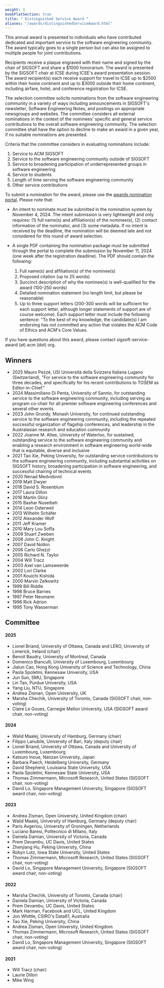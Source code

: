 ```yaml
---
weight: 3
bookFlatSection: true
title: " Distinguished Service Award "
aliases: "/awards/distinguishedServiceAward.html"
---
```


This annual award is presented to individuals who have contributed dedicated and important service to the software engineering community. The award typically goes to a single person but can also be assigned to multiple people for joint contributions.

Recipients receive a plaque engraved with their name and signed by the chair of SIGSOFT and share a $1000 honorarium. The award is presented by the SIGSOFT chair at ICSE during ICSE's award presentation session. The award recipient(s) each receive support for travel to ICSE up to $2500 within their home continent and up to $3000 outside their home continent, including airfare, hotel, and conference registration for ICSE.

The selection committee solicits nominations from the software engineering community in a variety of ways including announcements in SIGSOFT's newsletter, Software Engineering Notes, and postings on appropriate newsgroups and websites. The committee considers all external nominations in the context of the nominees' specific and general service contributions to the overall software engineering community. The selection committee shall have the option to decline to make an award in a given year, if no suitable nominations are presented.

Criteria that the committee considers in evaluating nominations include:

1. Service to ACM SIGSOFT
2. Service to the software engineering community outside of SIGSOFT
3. Service to broadening participation of underrepresented groups in software engineering
4. Service to students
5. Length of time serving the software engineering community
6. Other service contributions

To submit a nomination for the award, please use the [awards nomination portal](https://sigsoft-awards.hotcrp.com/). Please note that:

* An intent to nominate must be submitted in the nomination system by November 4, 2024. The intent submission is very lightweight and only requires: (1) full name(s) and afﬁliation(s) of the nominee(s), (2) contact information of the nominator, and (3) some metadata. If no intent is received by the deadline, the nomination will be deemed late and not considered for this round of award selection.

* A single PDF containing the nomination package must be submitted through the portal to complete the submission by November 11, 2024 (one week after the registration deadline). The PDF should contain the following:
  1. Full name(s) and afﬁliation(s) of the nominee(s)
  2. Proposed citation (up to 25 words)
  3. Succinct description of why the nominee(s) is well-qualiﬁed for the award (100-250 words)
  4. Detailed nomination statement (no length limit, but please be reasonable)
  5. Up to three support letters (200-300 words will be sufﬁcient for each support letter, although longer statements of support are of course welcome). Each support letter must include the following sentence: "To the best of my knowledge, the candidate(s) I am endorsing has not committed any action that violates the ACM Code of Ethics and ACM's Core Values.


If you have questions about this award, please contact sigsoft-service-award (at) acm (dot) org.

## Winners
- 2025 Mauro Pezzé, USI Università della Svizzera Italiana Lugano (Switzerland), "For service to the software engineering community for three decades, and specifically for his recent contributions to TOSEM as Editor-in-Chief." 
- 2024  Massimiliano Di Penta, University of Sannio, for outstanding service to the software engineering community, including serving as program co-chair for all premier software engineering conferences and several other events.
- 2023 John Grundy, Monash University, for continued outstanding service to the software engineering community, including the repeated successful organization of flagship conferences, and leadership in the Australasian research and education community
- 2022	Joanne M. Atlee, University of Waterloo, for sustained, outstanding service to the software engineering community and enabling a research environment in software engineering world-wide that is equitable, diverse and inclusive
- 2021	Tao Xie, Peking University, for outstanding service contributions to the software engineering community, including substantial activities on SIGSOFT history, broadening participation in software engineering, and successful chairing of technical events
- 2020	Nenad Medvidović
- 2019	Matt Dwyer
- 2018	David S. Rosenblum
- 2017	Laura Dillon
- 2016	Martin Glinz
- 2015	Bashar Nuseibeh
- 2014	Leon Osterweil
- 2013	Wilhelm Schäfer
- 2012	Alexander Wolf
- 2011	Jeff Kramer
- 2010	Mary Lou Soffa
- 2009	Stuart Zweben
- 2008	John C. Knight
- 2007	David Notkin
- 2006	Carlo Ghezzi
- 2005	Richard N. Taylor
- 2004	Will Tracz
- 2003	Axel van Lamsweerde
- 2002	Lori Clarke
- 2001	Kouichi Kishida
- 2000	Marvin Zelkowitz
- 1999	Bill Riddle
- 1998	Bruce Barnes
- 1997	Peter Neumann
- 1996	Rick Adrion
- 1995	Tony Wasserman

## Committee


#### 2025
- Lionel Briand, University of Ottawa, Canada and LERO, University of Limerick, Ireland (chair)
- Benoit Baudry, University of Montreal, Canada
- Domenico Bianculli, University of Luxembourg, Luxembourg
- Jialun Cao, Hong Kong University of Science and Technology, China
- Paola Spoletini, Kennesaw University, USA
- Jun Sun, SMU, Singapore
- Lin Tan, Purdue University, USA
- Yang Liu, NTU, Singapore
- Andrea Zisman, Open University, UK
- Marsha Chechik, University of Toronto, Canada  (SIGSOFT chair, non-voting)
- Claire Le Goues, Carnegie Mellon University, USA (SIGSOFT award chair, non-voting)

#### 2024 
- Walid Maalej, University of Hamburg, Germany (chair)
- Filippo Lanubile, University of Bari, Italy (deputy chair)
- Lionel Briand, University of Ottawa, Canada and University of Luxembourg, Luxembourg
- Katsuro Inoue, Nanzan University, Japan
- Barbara Paech, Heidelberg University, Germany
- David Shepherd, Louisiana State University, USA 
- Paola Spoletini, Kennesaw State University, USA
- Thomas Zimmermann, Microsoft Research, United States (SIGSOFT chair, non-voting)
- David Lo, Singapore Management University, Singapore (SIGSOFT award chair, non-voting)
  
#### 2023 
- Andrea Zisman, Open University, United Kingdom (chair)
- Walid Maalej, University of Hamburg, Germany (deputy chair)
- Paris Avgeriou, University of Groningen, Netherlands
- Luciano Baresi, Politecnico di Milano, Italy
- Daniela Damian, University of Victoria, Canada
- Prem Devambu, UC Davis, United States 
- Zhenjiang Hu, Peking University, China
- Robyn Lutz, Iowa State University, United States
- Thomas Zimmermann, Microsoft Research, United States (SIGSOFT chair, non-voting)
- David Lo, Singapore Management University, Singapore (SIGSOFT award chair, non-voting)
  
#### 2022
- Marsha Chechik, University of Toronto, Canada (chair)
- Daniela Damian, University of Victoria, Canada
- Prem Devambu, UC Davis, United States
- Mark Harman, Facebook and UCL, United Kingdom
- Jon Whittle, CSIRO's Data61, Australia
- Tao Xie, Peking University, China
- Andrea Zisman, Open University, United Kingdom
- Thomas Zimmermann, Microsoft Research, United States (SIGSOFT chair, non-voting)
- David Lo, Singapore Management University, Singapore (SIGSOFT award chair, non-voting)

#### 2021
- Will Tracz (chair)
- Laurie Dillon
- Mike Wing
